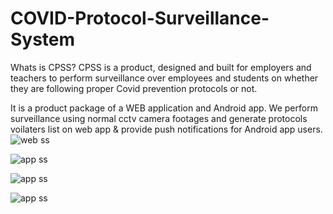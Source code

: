 # COVID-Protocol-Surveillance-System

Whats is CPSS?
 CPSS is a product, designed and built for employers and teachers to perform surveillance over employees and students on whether they are following proper Covid prevention protocols or not.

 It is a product package of a WEB application and Android app. We perform surveillance using normal cctv camera footages and generate protocols voilaters list on web  app & provide push notifications for Android app users.
![web ss](https://drive.google.com/uc?export=view&id=1GMz7901aGtYl49j6uzucJS_cxJI_SBQa)

![app ss](https://drive.google.com/uc?export=view&id=1N_a2K_43fCa09zawNqtyfeRQ99ipRa2e)

![app ss](https://drive.google.com/uc?export=view&id=1f9LwXO5oaw_y1HpMbCMNNkSMzjrvxLgi)

![app ss](https://drive.google.com/uc?export=view&id=1QtDa2IVvb56ZsuY0mH57pw9CWU6Nhc82)
